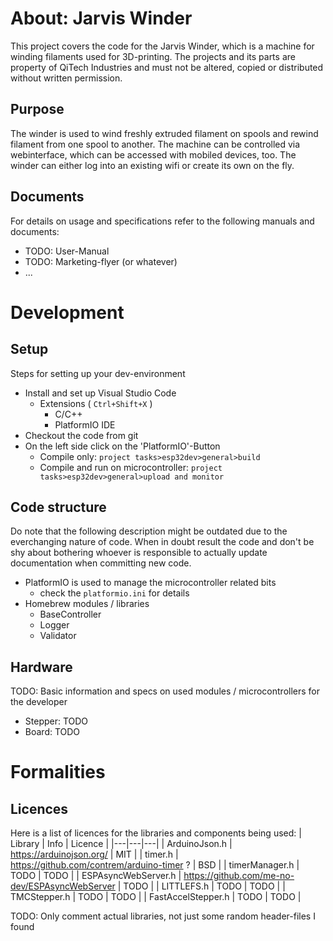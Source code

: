 # About: Jarvis Winder
This project covers the code for the Jarvis Winder, which is a machine for winding filaments used for 3D-printing. The projects and its parts are property of QiTech Industries and must not be altered, copied or distributed without written permission.
## Purpose
The winder is used to wind freshly extruded filament on spools and rewind filament from one spool to another. The machine can be controlled via webinterface, which can be accessed with mobiled devices, too. The winder can either log into an existing wifi or create its own on the fly.
## Documents
For details on usage and specifications refer to the following manuals and documents:
- TODO: User-Manual
- TODO: Marketing-flyer (or whatever)
- ...

# Development
## Setup
Steps for setting up your dev-environment
- Install and set up Visual Studio Code
    - Extensions ( ``Ctrl+Shift+X`` )
        - C/C++
        - PlatformIO IDE
- Checkout the code from git
- On the left side click on the 'PlatformIO'-Button
    - Compile only: ``project tasks>esp32dev>general>build``
    - Compile and run on microcontroller: ``project tasks>esp32dev>general>upload and monitor``
## Code structure
Do note that the following description might be outdated due to the everchanging nature of code. When in doubt result the code and don't be shy about bothering whoever is responsible to actually update documentation when committing new code.
- PlatformIO is used to manage the microcontroller related bits
    - check the ``platformio.ini`` for details
- Homebrew modules / libraries
    - BaseController
    - Logger
    - Validator
## Hardware
TODO: Basic information and specs on used modules / microcontrollers for the developer
- Stepper: TODO
- Board: TODO

# Formalities
## Licences
Here is a list of licences for the libraries and components being used:
| Library | Info | Licence |
|---|---|---|
| ArduinoJson.h | https://arduinojson.org/ | MIT |
| timer.h | https://github.com/contrem/arduino-timer ? | BSD |
| timerManager.h | TODO | TODO |
| ESPAsyncWebServer.h | https://github.com/me-no-dev/ESPAsyncWebServer | TODO |
| LITTLEFS.h | TODO | TODO |
| TMCStepper.h | TODO | TODO |
| FastAccelStepper.h | TODO | TODO |

TODO: Only comment actual libraries, not just some random header-files I found
